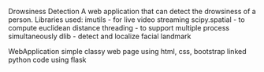 Drowsiness Detection 
A web application  that can detect the drowsiness of a person.
Libraries used:
imutils - for live video streaming
scipy.spatial - to compute euclidean distance
threading - to support multiple process simultaneously
dlib - detect and localize facial landmark 

WebApplication 
simple classy web page using html, css, bootstrap
linked python code using flask 
